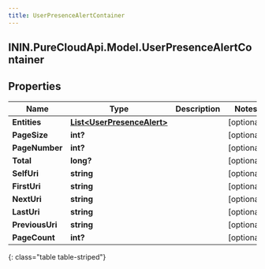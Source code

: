 ```yaml
---
title: UserPresenceAlertContainer
---
```

## ININ.PureCloudApi.Model.UserPresenceAlertContainer

## Properties

|Name | Type | Description | Notes|
|------------ | ------------- | ------------- | -------------|
| **Entities** | [**List&lt;UserPresenceAlert&gt;**](UserPresenceAlert.html) |  | [optional] |
| **PageSize** | **int?** |  | [optional] |
| **PageNumber** | **int?** |  | [optional] |
| **Total** | **long?** |  | [optional] |
| **SelfUri** | **string** |  | [optional] |
| **FirstUri** | **string** |  | [optional] |
| **NextUri** | **string** |  | [optional] |
| **LastUri** | **string** |  | [optional] |
| **PreviousUri** | **string** |  | [optional] |
| **PageCount** | **int?** |  | [optional] |
{: class="table table-striped"}


